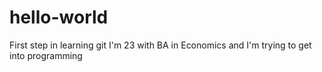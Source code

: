 # hello-world
First step in learning git
I'm 23 with BA in Economics and I'm trying to get into programming
